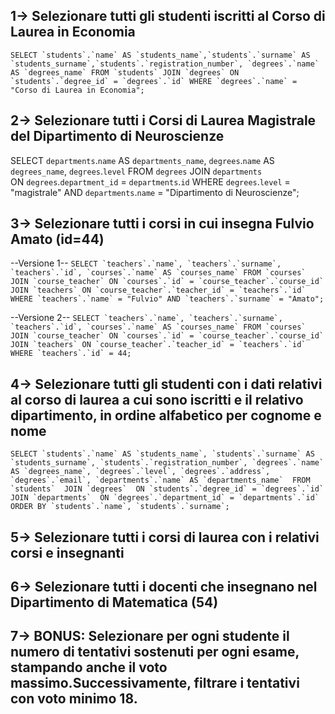 ## 1-> Selezionare tutti gli studenti iscritti al Corso di Laurea in Economia
``
SELECT `students`.`name` AS `students_name`,`students`.`surname` AS `students_surname`,`students`.`registration_number`, `degrees`.`name` AS `degrees_name`
FROM `students`
JOIN `degrees`
ON `students`.`degree_id` = `degrees`.`id`
WHERE `degrees`.`name` = "Corso di Laurea in Economia";
``
## 2-> Selezionare tutti i Corsi di Laurea Magistrale del Dipartimento di Neuroscienze
SELECT `departments`.`name` AS `departments_name`, `degrees`.`name` AS `degrees_name`, `degrees`.`level` 
FROM `degrees`
JOIN `departments`	
ON `degrees`.`department_id` = `departments`.`id`
WHERE `degrees`.`level` = "magistrale"
AND `departments`.`name` = "Dipartimento di Neuroscienze";

## 3-> Selezionare tutti i corsi in cui insegna Fulvio Amato (id=44)
--Versione 1--
``
SELECT `teachers`.`name`, `teachers`.`surname`, `teachers`.`id`, `courses`.`name` AS `courses_name`
FROM `courses`
JOIN `course_teacher`
ON `courses`.`id` = `course_teacher`.`course_id`
JOIN `teachers`
ON `course_teacher`.`teacher_id` = `teachers`.`id`
WHERE `teachers`.`name` = "Fulvio"
AND `teachers`.`surname` = "Amato";
``

--Versione 2--
``
SELECT `teachers`.`name`, `teachers`.`surname`, `teachers`.`id`, `courses`.`name` AS `courses_name`
FROM `courses`
JOIN `course_teacher`
ON `courses`.`id` = `course_teacher`.`course_id`
JOIN `teachers`
ON `course_teacher`.`teacher_id` = `teachers`.`id`
WHERE `teachers`.`id` = 44;
``
## 4-> Selezionare tutti gli studenti con i dati relativi al corso di laurea a cui sono iscritti e il relativo dipartimento, in ordine alfabetico per cognome e nome
``
SELECT `students`.`name` AS `students_name`, `students`.`surname` AS `students_surname`, `students`.`registration_number`, `degrees`.`name` AS `degrees_name`, `degrees`.`level`, `degrees`.`address`, `degrees`.`email`, `departments`.`name` AS `departments_name` 
FROM `students` 
JOIN `degrees` 
ON `students`.`degree_id` = `degrees`.`id` 
JOIN `departments` 
ON `degrees`.`department_id` = `departments`.`id` 
ORDER BY `students`.`name`, `students`.`surname`;
``
## 5-> Selezionare tutti i corsi di laurea con i relativi corsi e insegnanti

## 6-> Selezionare tutti i docenti che insegnano nel Dipartimento di Matematica (54)

## 7-> BONUS: Selezionare per ogni studente il numero di tentativi sostenuti per ogni esame, stampando anche il voto massimo.Successivamente, filtrare i tentativi con voto minimo 18.
